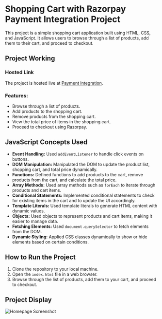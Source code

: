 # Shopping Cart with Razorpay Payment Integration Project

This project is a simple shopping cart application built using HTML, CSS, and JavaScript. It allows users to browse through a list of products, add them to their cart, and proceed to checkout.

## Project Working

### Hosted Link

The project is hosted live at [Payment Integration](https://therk420.github.io/Payment-Integration/).

### Features:
- Browse through a list of products.
- Add products to the shopping cart.
- Remove products from the shopping cart.
- View the total price of items in the shopping cart.
- Proceed to checkout using Razorpay.

## JavaScript Concepts Used

- **Event Handling:** Used `addEventListener` to handle click events on buttons.
- **DOM Manipulation:** Manipulated the DOM to update the product list, shopping cart, and total price dynamically.
- **Functions:** Defined functions to add products to the cart, remove products from the cart, and calculate the total price.
- **Array Methods:** Used array methods such as `forEach` to iterate through products and cart items.
- **Conditional Statements:** Implemented conditional statements to check for existing items in the cart and to update the UI accordingly.
- **Template Literals:** Used template literals to generate HTML content with dynamic values.
- **Objects:** Used objects to represent products and cart items, making it easier to manage data.
- **Fetching Elements:** Used `document.querySelector` to fetch elements from the DOM.
- **Dynamic Styling:** Applied CSS classes dynamically to show or hide elements based on certain conditions.

## How to Run the Project

1. Clone the repository to your local machine.
2. Open the `index.html` file in a web browser.
3. Browse through the list of products, add them to your cart, and proceed to checkout.

## Project Display

![Homepage Screenshot](https://cdn.discordapp.com/attachments/703917299123617792/1206872164318449674/ss.PNG?ex=65dd964a&is=65cb214a&hm=f7ae36daeeb418778b74d2c3854ece76dcf64d79d17a8becf5a147c46711880e&)
